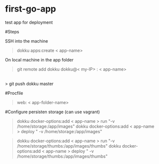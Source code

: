 # first-go-app
test app for deployment

#Steps

SSH into the machine <br/>
> dokku apps:create < app-name> <br/>

On local machine in the app folder<br/>
> git remote add dokku dokku@< my-IP> : < app-name> <br/>
<br/>
> git push dokku master

#Procfile

> web: < app-folder-name>

#Configure persisten storage (can use vagrant)

> dokku docker-options:add < app-name > run "-v /home/storage:/app/images"
> dokku docker-options:add < app-name > deploy " -v /home/storage:/app/images"


> dokku docker-options:add < app-name > run "-v /home/storage/thumbs:/app/images/thumbs"
> dokku docker-options:add < app-name > deploy " -v /home/storage/thumbs:/app/images/thumbs"

